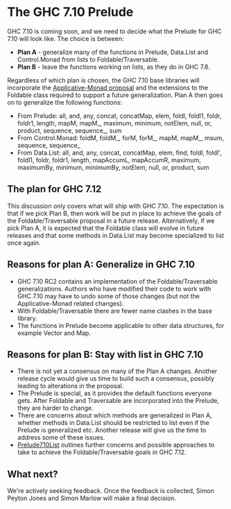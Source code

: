 # The GHC 7.10 Prelude



GHC 7.10 is coming soon, and we need to decide what the Prelude for GHC 7.10 will look like. The choice is between:


- **Plan A** - generalize many of the functions in Prelude, Data.List and Control.Monad from lists to Foldable/Traversable.
- **Plan B** - leave the functions working on lists, as they do in GHC 7.8.


Regardless of which plan is chosen, the GHC 7.10 base libraries will incorporate the [
Applicative-Monad proposal](https://wiki.haskell.org/Functor-Applicative-Monad_Proposal) and the extensions to the Foldable class required to support a future generalization. Plan A then goes on to generalize the following functions:


- From Prelude: all, and, any, concat, concatMap, elem, foldl, foldl1, foldr, foldr1, length, mapM, mapM\_, maximum, minimum, notElem, null, or, product, sequence, sequence\_, sum
- From Control.Monad: foldM, foldM\_, forM, forM\_, mapM, mapM\_, msum, sequence, sequence\_
- From Data.List: all, and, any, concat, concatMap, elem, find, foldl, foldl', foldl1, foldr, foldr1, length, mapAccumL, mapAccumR, maximum, maximumBy, minimum, minimumBy, notElem, null, or, product, sum

## The plan for GHC 7.12



This discussion only covers what will ship with GHC 7.10. The expectation is that if we pick Plan B, then work will be put in place to achieve the goals of the Foldable/Traversable proposal in a future release. Alternatively, if we pick Plan A, it is expected that the Foldable class will evolve in future releases and that some methods in Data.List may become specialized to list once again.


## Reasons for plan A: Generalize in GHC 7.10


- GHC 7.10 RC2 contains an implementation of the Foldable/Traversable generalizations. Authors who have modified their code to work with GHC 7.10 may have to undo some of those changes (but not the Applicative-Monad related changes).
- With Foldable/Traversable there are fewer name clashes in the base library.
- The functions in Prelude become applicable to other data structures, for example Vector and Map.

## Reasons for plan B: Stay with list in GHC 7.10


- There is not yet a consensus on many of the Plan A changes. Another release cycle would give us time to build such a consensus, possibly leading to alterations in the proposal.
- The Prelude is special, as it provides the default functions everyone gets. After Foldable and Traversable are incorporated into the Prelude, they are harder to change.
- There are concerns about which methods are generalized in Plan A, whether methods in Data.List should be restricted to list even if the Prelude is generalized etc. Another release will give us the time to address some of these issues.
- [Prelude710List](prelude710-list) outlines further concerns and possible approaches to take to achieve the Foldable/Traversable goals in GHC 7.12.

## What next?



We're actively seeking feedback. Once the feedback is collected, Simon Peyton Jones and Simon Marlow will make a final decision.


